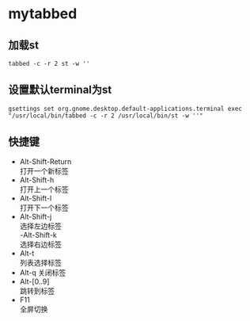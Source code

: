 # mytabbed

## 加载st
`tabbed -c -r 2 st -w ''`
  
## 设置默认terminal为st
`gsettings set org.gnome.desktop.default-applications.terminal exec "/usr/local/bin/tabbed -c -r 2 /usr/local/bin/st -w ''"`

## 快捷键
- Alt-Shift-Return  
	打开一个新标签  
- Alt-Shift-h  
	打开上一个标签  
- Alt-Shift-l  
    打开下一个标签  
- Alt-Shift-j  
	选择左边标签  
-Alt-Shift-k  
	选择右边标签  
- Alt-t  
	列表选择标签  
- Alt-q 
	关闭标签  
- Alt-[0..9]  
	跳转到标签  
- F11  
	全屏切换  

